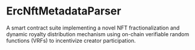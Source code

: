 # ErcNftMetadataParser
A smart contract suite implementing a novel NFT fractionalization and dynamic royalty distribution mechanism using on-chain verifiable random functions (VRFs) to incentivize creator participation.
